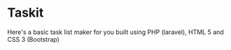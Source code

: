# Taskit
Here's a basic task list maker for you built using PHP (laravel), HTML 5 and CSS 3 (Bootstrap)
